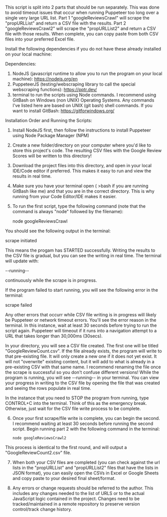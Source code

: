 This script is split into 2 parts that should be run separately. This was done to avoid timeout issues that occur when running Puppeteer too long over a single very large URL list.
Part 1 "googleReviewsCrawl" will scrape the "propURLList" and return a CSV file with the results. Part 2 "googleReviewsCrawl2" will scrape the "propURLList2" and return a CSV file with those results.
When complete, you can copy paste from both CSV files into your preferred Excel file.

Install the following dependencies if you do not have these already installed on your local machine:

Dependencies:

1. NodeJS (javascript runtime to allow you to run the program on your local machine): https://nodejs.org/en
2. PuppeteerJS (testing/webscraping library to call the special webscraping functions): https://pptr.dev/
3. terminal to run the scripts using Node commands. I recommend using GitBash on Windows (non UNIX) Operating Systems. Any commands I've listed here are based on UNIX (git bash) shell commands.
   If you want to install GitBash: https://gitforwindows.org/

Installation Order and Running the Scripts:

1. Install NodeJS first, then follow the instructions to install Puppeteer using Node Package Manager (NPM)
2. Create a new folder/directory on your computer where you'd like to store this project's code. The resulting CSV files with the Google Review Scores will be written to this directory!
3. Download the project files into this directory, and open in your local IDE/Code editor if preferred. This makes it easy to run and view the results in real time.
4. Make sure you have your terminal open ( >bash if you are running GitBash like me) and that you are in the correct directory. This is why running from your Code Editor/IDE makes it easier.
5. To run the first script, type the following command (note that the command is always "node" followed by the filename):

   node googleReviewsCrawl

You should see the following output in the terminal:

scrape initiated

This means the progam has STARTED successfully. Writing the results to the CSV file is gradual, but you can see the writing in real time.
The terminal will update with:

--running--

continuously while the scrape is in progress.

If the program failed to start running, you will see the following error in the terminal:

scrape failed

Any other errors that occurr while CSV file writing is in progress will likely be Puppeteer or network timeout errors. You'll see the error reason in the terminal.
In this instance, wait at least 30 seconds before trying to run the script again.
Puppeteer will timeout if it runs into a navigation attempt to a URL that takes longer than 30,000ms (30secs).

In your directory, you will see a CSV file created. The first one will be titled "GoogleReviewCount.csv".
If the file already exists, the program will write to that pre-existing file. It will only create a new one if it does not yet exist.
It will not "overwrite" existing content, but it will add to what is already in a pre-existing CSV with that same name.
I recommend renaming the file once the scrape is successful so you don't confuse different versions!
While the program is running, you will see --running-- in your terminal. You can view your progress in writing to the CSV file by opening the file that was created and seeing the rows populate in real time.

In the instance that you need to STOP the program from running, type CONTROL+C into the terminal. Think of this as the emergency break. Otherwise, just wait for the CSV file write process to be complete.

6.  Once your first scrape/file write is complete, you can begin the second. I recommend waiting at least 30 seconds before running the second script.
    Begin running part 2 with the following command in the terminal:

        node googleReviewsCrawl2

This process is identical to the first round, and will output a "GoogleReviewCount2.csv" file.

7. When both your CSV files are completed (you can check against the url lists in the "propURLList" and "propURLList2" files that have the lists in JSON format), you can easily open the CSVs in Excel or Google Sheets
   and copy paste to your desired final sheet/format.

8. Any errors or change requests should be referred to the author. This includes any changes needed to the list of URLS or to the actual JavaScript logic contained in the project.
   Changes need to be tracked/maintained in a remote repository to preserve version control/track change history.
